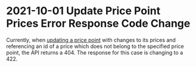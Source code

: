 # 2021-10-01 Update Price Point Prices Error Response Code Change

Currently, when [updating a price point]($e/Components/updateComponentPricePoint) with changes to its prices and referencing an id of a price which does not belong to the specified price point, the API returns a 404.
The response for this case is changing to a 422.
